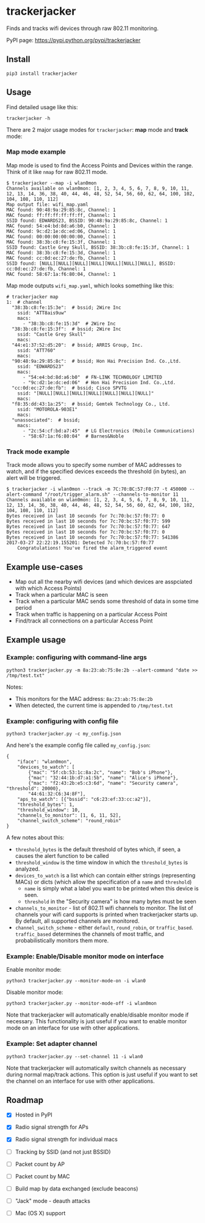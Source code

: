 # trackerjacker

Finds and tracks wifi devices through raw 802.11 monitoring.

PyPI page: https://pypi.python.org/pypi/trackerjacker

## Install

    pip3 install trackerjacker

## Usage

Find detailed usage like this:

	trackerjacker -h

There are 2 major usage modes for `trackerjacker`: **map** mode and **track** mode:

### Map mode example

Map mode is used to find the Access Points and Devices within the range. Think of it like `nmap` for raw 802.11 mode.

    $ trackerjacker --map -i wlan0mon
    Channels available on wlan0mon: [1, 2, 3, 4, 5, 6, 7, 8, 9, 10, 11, 12, 13, 14, 36, 38, 40, 44, 46, 48, 52, 54, 56, 60, 62, 64, 100, 102, 104, 108, 110, 112]
    Map output file: wifi_map.yaml
    MAC found: 90:48:9a:29:85:8c, Channel: 1
    MAC found: ff:ff:ff:ff:ff:ff, Channel: 1
    SSID found: EDWARDS23, BSSID: 90:48:9a:29:85:8c, Channel: 1
    MAC found: 54:e4:bd:8d:a6:b0, Channel: 1
    MAC found: 9c:d2:1e:dc:ed:06, Channel: 1
    MAC found: 00:00:00:00:00:00, Channel: 1
    MAC found: 38:3b:c8:fe:15:3f, Channel: 1
    SSID found: Castle Grey Skull, BSSID: 38:3b:c8:fe:15:3f, Channel: 1
    MAC found: 38:3b:c8:fe:15:3d, Channel: 1
    MAC found: cc:0d:ec:27:de:fb, Channel: 1
    SSID found: [NULL][NULL][NULL][NULL][NULL][NULL][NULL], BSSID: cc:0d:ec:27:de:fb, Channel: 1
    MAC found: 58:67:1a:f6:80:04, Channel: 1

Map mode outputs `wifi_map.yaml`, which looks something like this:

    # trackerjacker map
	1:  # channel
	  "38:3b:c8:fe:15:3e":  # bssid; 2Wire Inc
		ssid: "ATT8ais9uw"
		macs:
		  - "38:3b:c8:fe:15:3d"  # 2Wire Inc
	  "38:3b:c8:fe:15:3f":  # bssid; 2Wire Inc
		ssid: "Castle Grey Skull"
		macs:
	  "44:e1:37:52:d5:20":  # bssid; ARRIS Group, Inc.
		ssid: "ATT760"
		macs:
	  "90:48:9a:29:85:8c":  # bssid; Hon Hai Precision Ind. Co.,Ltd.
		ssid: "EDWARDS23"
		macs:
		  - "54:e4:bd:8d:a6:b0"  # FN-LINK TECHNOLOGY LIMITED
		  - "9c:d2:1e:dc:ed:06"  # Hon Hai Precision Ind. Co.,Ltd.
	  "cc:0d:ec:27:de:fb":  # bssid; Cisco SPVTG
		ssid: "[NULL][NULL][NULL][NULL][NULL][NULL][NULL]"
		macs:
	  "f8:35:dd:43:1a:25":  # bssid; Gemtek Technology Co., Ltd.
		ssid: "MOTOROLA-903E1"
		macs:
	  "unassociated":  # bssid; 
		macs:
		  - "2c:54:cf:bd:a7:45"  # LG Electronics (Mobile Communications)
		  - "58:67:1a:f6:80:04"  # Barnes&Noble

### Track mode example

Track mode allows you to specify some number of MAC addresses to watch, and if the specified devices exceeds the threshold (in bytes), an alert will be triggered.

    $ trackerjacker -i wlan0mon --track -m 7C:70:BC:57:F0:77 -t 450000 --alert-command "/root/trigger_alarm.sh" --channels-to-monitor 11
    Channels available on wlan0mon: [1, 2, 3, 4, 5, 6, 7, 8, 9, 10, 11, 12, 13, 14, 36, 38, 40, 44, 46, 48, 52, 54, 56, 60, 62, 64, 100, 102, 104, 108, 110, 112]
    Bytes received in last 10 seconds for 7c:70:bc:57:f0:77: 0
    Bytes received in last 10 seconds for 7c:70:bc:57:f0:77: 599
    Bytes received in last 10 seconds for 7c:70:bc:57:f0:77: 647
    Bytes received in last 10 seconds for 7c:70:bc:57:f0:77: 0
    Bytes received in last 10 seconds for 7c:70:bc:57:f0:77: 541386
    2017-03-27 22:22:19.155201: Detected 7c:70:bc:57:f0:77
		Congratulations! You've fired the alarm_triggered event

## Example use-cases

* Map out all the nearby wifi devices (and which devices are asspciated with which Access Points)
* Track when a particular MAC is seen
* Track when a particular MAC sends some threshold of data in some time period
* Track when traffic is happening on a particular Access Point
* Find/track all connections on a particular Access Point

## Example usage

### Example: configuring with command-line args

    python3 trackerjacker.py -m 8a:23:ab:75:8e:2b --alert-command "date >> /tmp/test.txt"

Notes:

* This monitors for the MAC address: `8a:23:ab:75:8e:2b`
* When detected, the current time is appended to `/tmp/test.txt`

### Example: configuring with config file

	python3 trackerjacker.py -c my_config.json

And here's the example config file called `my_config.json`:

```
{
    "iface": "wlan0mon",
    "devices_to_watch": [
        {"mac": "5f:cb:53:1c:8a:2c", "name": "Bob's iPhone"},
        {"mac": "32:44:1b:d7:a1:5b", "name": "Alice's iPhone"},
        {"mac": "f2:43:2b:e5:c3:6d", "name": "Security camera", "threshold": 20000},
        "44:61:32:C6:34:8F"],
    "aps_to_watch": [{"bssid": "c6:23:ef:33:cc:a2"}],
    "threshold_bytes": 1,
    "threshold_window": 10,
    "channels_to_monitor": [1, 6, 11, 52],
    "channel_switch_scheme": "round_robin"
}
```

A few notes about this:

* `threshold_bytes` is the default threshold of bytes which, if seen, a causes the alert function to be called
* `threshold_window` is the time window in which the `threshold_bytes` is analyzed.
* `devices_to_watch` is a list which can contain either strings (representing MACs) or dicts (which allow the specification of a `name` and `threshold`)
	- `name` is simply what a label you want to be printed when this device is seen.
	- `threshold` in the "Security camera" is how many bytes must be seen
* `channels_to_monitor` - list of 802.11 wifi channels to monitor. The list of channels your wifi card supports is printed when trackerjacker starts up. By default, all supported channels are monitored.
* `channel_switch_scheme` - either `default`, `round_robin`, or `traffic_based`. `traffic_based` determines the channels of most traffic, and probabilistically monitors them more.

### Example: Enable/Disable monitor mode on interface

Enable monitor mode:

    python3 trackerjacker.py --monitor-mode-on -i wlan0

Disable monitor mode:

    python3 trackerjacker.py --monitor-mode-off -i wlan0mon

Note that trackerjacker will automatically enable/disable monitor mode if necessary. This functionality is just useful if you want to enable monitor mode on an interface for use with other applications.

### Example: Set adapter channel

    python3 trackerjacker.py --set-channel 11 -i wlan0

Note that trackerjacker will automatically switch channels as necessary during normal map/track actions. This option is just useful if you want to set the channel on an interface for use with other applications.

## Roadmap

- [x] Hosted in PyPI
- [x] Radio signal strength for APs
- [x] Radio signal strength for individual macs
- [ ] Tracking by SSID (and not just BSSID)
- [ ] Packet count by AP
- [ ] Packet count by MAC
- [ ] Build map by data exchanged (exclude beacons)
- [ ] "Jack" mode - deauth attacks
- [ ] Mac (OS X) support

